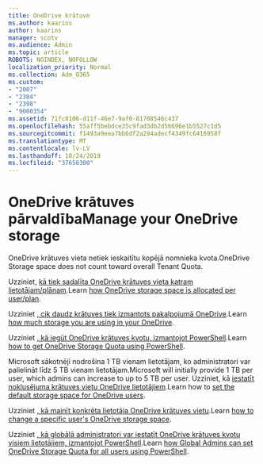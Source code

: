 ```yaml
---
title: OneDrive krātuve
ms.author: kaarins
author: kaarins
manager: scotv
ms.audience: Admin
ms.topic: article
ROBOTS: NOINDEX, NOFOLLOW
localization_priority: Normal
ms.collection: Adm_O365
ms.custom:
- "2007"
- "2384"
- "2398"
- "9000354"
ms.assetid: 71fc8106-d11f-46e7-9af0-81708546c437
ms.openlocfilehash: 55aff5bebdce35c9fad3db2d56696e1b5527c1d5
ms.sourcegitcommit: f1493a9eea7bb6df2a284adecf4349fc6416958f
ms.translationtype: MT
ms.contentlocale: lv-LV
ms.lasthandoff: 10/24/2019
ms.locfileid: "37658300"
---
```

# <a name="manage-your-onedrive-storage"></a><span data-ttu-id="fc855-102">OneDrive krātuves pārvaldība</span><span class="sxs-lookup"><span data-stu-id="fc855-102">Manage your OneDrive storage</span></span>

<span data-ttu-id="fc855-103">OneDrive krātuves vieta netiek ieskaitītu kopējā nomnieka kvota.</span><span class="sxs-lookup"><span data-stu-id="fc855-103">OneDrive Storage space does not count toward overall Tenant Quota.</span></span> 

<span data-ttu-id="fc855-104">Uzziniet, [kā tiek sadalīta OneDrive krātuves vieta katram lietotājam/plānam](https://docs.microsoft.com/office365/servicedescriptions/onedrive-for-business-service-description?redirectedfrom=MSDN#storage-space-per-user).</span><span class="sxs-lookup"><span data-stu-id="fc855-104">Learn [how OneDrive storage space is allocated per user/plan](https://docs.microsoft.com/office365/servicedescriptions/onedrive-for-business-service-description?redirectedfrom=MSDN#storage-space-per-user).</span></span>

<span data-ttu-id="fc855-105">Uzziniet [, cik daudz krātuves tiek izmantots pakalpojumā OneDrive](https://support.office.com/article/manage-your-onedrive-for-business-storage-31519161-059c-4764-b6f8-f5cd29f7fe68).</span><span class="sxs-lookup"><span data-stu-id="fc855-105">Learn [how much storage you are using in your OneDrive](https://support.office.com/article/manage-your-onedrive-for-business-storage-31519161-059c-4764-b6f8-f5cd29f7fe68).</span></span>

<span data-ttu-id="fc855-106">Uzziniet [, kā iegūt OneDrive krātuves kvotu, izmantojot PowerShell](https://gallery.technet.microsoft.com/scriptcenter/OneDrive-for-Business-0cb45614).</span><span class="sxs-lookup"><span data-stu-id="fc855-106">Learn [how to get OneDrive Storage Quota using PowerShell](https://gallery.technet.microsoft.com/scriptcenter/OneDrive-for-Business-0cb45614).</span></span>

<span data-ttu-id="fc855-107">Microsoft sākotnēji nodrošina 1 TB vienam lietotājam, ko administratori var palielināt līdz 5 TB vienam lietotājam.</span><span class="sxs-lookup"><span data-stu-id="fc855-107">Microsoft will initially provide 1 TB per user, which admins can increase to up to 5 TB per user.</span></span> <span data-ttu-id="fc855-108">Uzziniet, kā [iestatīt noklusējuma krātuves vietu OneDrive lietotājiem](https://docs.microsoft.com/onedrive/set-default-storage-space).</span><span class="sxs-lookup"><span data-stu-id="fc855-108">Learn how to [set the default storage space for OneDrive users](https://docs.microsoft.com/onedrive/set-default-storage-space).</span></span>

<span data-ttu-id="fc855-109">Uzziniet [, kā mainīt konkrēta lietotāja OneDrive krātuves vietu](https://docs.microsoft.com/onedrive/change-user-storage).</span><span class="sxs-lookup"><span data-stu-id="fc855-109">Learn [how to change a specific user's OneDrive storage space](https://docs.microsoft.com/onedrive/change-user-storage).</span></span>

<span data-ttu-id="fc855-110">Uzziniet [, kā globālā administratori var iestatīt OneDrive krātuves kvotu visiem lietotājiem, izmantojot PowerShell](https://gallery.technet.microsoft.com/office/How-to-set-OneDrive-for-8b61365b).</span><span class="sxs-lookup"><span data-stu-id="fc855-110">Learn [how Global Admins can set OneDrive Storage Quota for all users using PowerShell](https://gallery.technet.microsoft.com/office/How-to-set-OneDrive-for-8b61365b).</span></span>
  